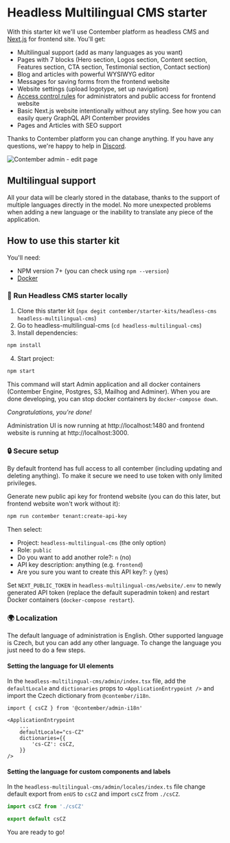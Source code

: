 # Headless Multilingual CMS starter

With this starter kit we'll use Contember platform as headless CMS and [Next.js](https://nextjs.org/) for frontend site. You'll get:

- Multilingual support (add as many languages as you want)
- Pages with 7 blocks (Hero section, Logos section, Content section, Features section, CTA section, Testimonial section, Contact section)
- Blog and articles with powerful WYSIWYG editor
- Messages for saving forms from the frontend website
- Website settings (upload logotype, set up navigation)
- [Access control rules](https://docs.contember.com/schema/acl) for administrators and public access for frontend website
- Basic Next.js website intentionally without any styling. See how you can easily query GraphQL API Contember provides
- Pages and Articles with SEO support

Thanks to Contember platform you can change anything. If you have any questions, we're happy to help in [Discord](https://discord.com/invite/EkhsuAK2Fg).

![Contember admin - edit page](https://user-images.githubusercontent.com/47249487/165333300-fcde9280-3c41-4f9e-9443-542bf6986f7e.png)

## Multilingual support

All your data will be clearly stored in the database, thanks to the support of multiple languages directly in the model. No more unexpected problems when adding a new language or the inability to translate any piece of the application.

## How to use this starter kit

You'll need:

- NPM version 7+ (you can check using `npm --version`)
- [Docker](https://docs.docker.com/get-docker/)

### 🚀 Run Headless CMS starter locally

1. Clone this starter kit (`npx degit contember/starter-kits/headless-cms headless-multilingual-cms`)
2. Go to headless-multilingual-cms (`cd headless-multilingual-cms`)
3. Install dependencies:

```bash
npm install
```

4. Start project:

```bash
npm start
```

This command will start Admin application and all docker containers (Contember Engine, Postgres, S3, Mailhog and Adminer). When you are done developing, you can stop docker containers by `docker-compose down`.

_Congratulations, you're done!_

Administration UI is now running at http://localhost:1480 and frontend website is running at http://localhost:3000.

### 🔒 Secure setup

By default frontend has full access to all contember (including updating and deleting anything). To make it secure we need to use token with only limited privileges.

Generate new public api key for frontend website (you can do this later, but frontend website won't work without it):

```bash
npm run contember tenant:create-api-key
```

Then select:

- Project: `headless-multilingual-cms` (the only option)
- Role: `public`
- Do you want to add another role?: `n` (no)
- API key description: anything (e.g. `frontend`)
- Are you sure you want to create this API key?: `y` (yes)

Set `NEXT_PUBLIC_TOKEN` in `headless-multilingual-cms/website/.env` to newly generated API token (replace the default superadmin token) and restart Docker containers (`docker-compose restart`).

### 🌍 Localization

The default language of administration is English. Other supported language is Czech, but you can add any other language. To change the language you just need to do a few steps.

#### Setting the language for UI elements

In the `headless-multilingual-cms/admin/index.tsx` file, add the `defaultLocale` and `dictionaries` props to `<ApplicationEntrypoint />` and import the Czech dictionary from `@contember/i18n`.

```tsx title="headless-multilingual-cms/admin/index.tsx"
import { csCZ } from '@contember/admin-i18n'

<ApplicationEntrypoint
	...
	defaultLocale="cs-CZ"
	dictionaries={{
		'cs-CZ': csCZ,
	}}
/>
```

#### Setting the language for custom components and labels

In the `headless-multilingual-cms/admin/locales/index.ts` file change default export from `enUS` to `csCZ` and import `csCZ` from `./csCZ`.

```ts title="headless-multilingual-cms/admin/locales/index.ts"
import csCZ from './csCZ'

export default csCZ
```

You are ready to go!

